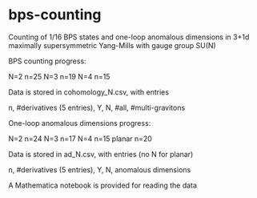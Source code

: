 # bps-counting
Counting of 1/16 BPS states and one-loop anomalous dimensions in 3+1d maximally supersymmetric Yang-Mills with gauge group SU(N)

BPS counting progress:

N=2 n=25
N=3 n=19
N=4 n=15

Data is stored in cohomology_N.csv, with entries

n, #derivatives (5 entries), Y, N, #all, #multi-gravitons

One-loop anomalous dimensions progress:

N=2 n=24
N=3 n=17
N=4 n=15
planar n=20

Data is stored in ad_N.csv, with entries (no N for planar)

n, #derivatives (5 entries), Y, N, anomalous dimensions

A Mathematica notebook is provided for reading the data
